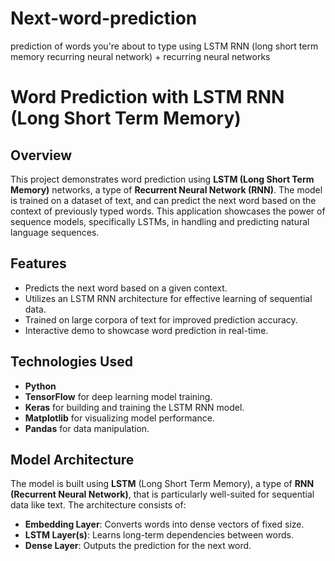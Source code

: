 # Next-word-prediction
prediction of words you're about to type using LSTM RNN (long short term memory recurring neural network) + recurring neural networks


# Word Prediction with LSTM RNN (Long Short Term Memory)



## Overview

This project demonstrates word prediction using **LSTM (Long Short Term Memory)** networks, a type of **Recurrent Neural Network (RNN)**. The model is trained on a dataset of text, and can predict the next word based on the context of previously typed words. This application showcases the power of sequence models, specifically LSTMs, in handling and predicting natural language sequences.

## Features

- Predicts the next word based on a given context.
- Utilizes an LSTM RNN architecture for effective learning of sequential data.
- Trained on large corpora of text for improved prediction accuracy.
- Interactive demo to showcase word prediction in real-time.

## Technologies Used

- **Python**
- **TensorFlow** for deep learning model training.
- **Keras** for building and training the LSTM RNN model.
- **Matplotlib** for visualizing model performance.
- **Pandas** for data manipulation.

## Model Architecture

The model is built using **LSTM** (Long Short Term Memory), a type of **RNN (Recurrent Neural Network)**, that is particularly well-suited for sequential data like text. The architecture consists of:

- **Embedding Layer**: Converts words into dense vectors of fixed size.
- **LSTM Layer(s)**: Learns long-term dependencies between words.
- **Dense Layer**: Outputs the prediction for the next word.



